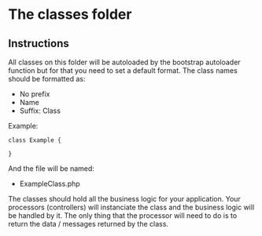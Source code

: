 # The classes folder

## Instructions

All classes on this folder will be autoloaded by the bootstrap autoloader function but for that you need to set a default format.
The class names should be formatted as:

- No prefix
- Name
- Suffix: Class

Example:

```
class Example {

}

```

And the file will be named:

- ExampleClass.php

The classes should hold all the business logic for your application. Your processors (controllers) will instanciate the class
and the business logic will be handled by it. The only thing that the processor will need to do is to return the data / messages
returned by the class.